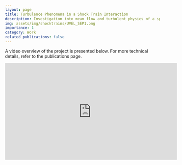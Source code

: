```yaml
---
layout: page
title: Turbulence Phenomena in a Shock Train Interaction
description: Investigation into mean flow and turbulent physics of a spanwise homogeneous shock train
img: assets/img/shocktrains/UVEL_SEP1.png
importance: 1
category: Work
related_publications: false
---
```


A video overview of the project is presented below. For more technical details, refer to the publications page.

<iframe width="560" height="315" src="https://www.youtube.com/watch?v=owfRT77QUao" frameborder="0" allowfullscreen></iframe>
